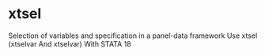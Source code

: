 # xtsel
Selection of variables and specification in a panel-data framework Use xtsel (xtselvar And xtselvar) With STATA 18
